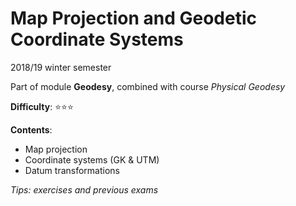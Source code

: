 # Map Projection and Geodetic Coordinate Systems

2018/19 winter semester

Part of module **Geodesy**, combined with course *Physical Geodesy*

**Difficulty**: ⭐️⭐️⭐️

**Contents**:

* Map projection
* Coordinate systems (GK & UTM)
* Datum transformations

*Tips: exercises and previous exams*


